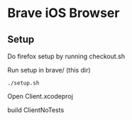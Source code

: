 # Brave iOS Browser 

## Setup

Do firefox setup by running checkout.sh

Run setup in brave/ (this dir)
```
./setup.sh
```

Open Client.xcodeproj

build ClientNoTests

